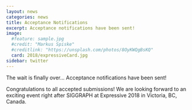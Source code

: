 ```yaml
---
layout: news
categories: news
title: Acceptance Notifications
excerpt: Acceptance notifications have been sent!
image:
  #feature: sample.jpg
  #credit: "Markus Spiske"
  #creditlink: "https://unsplash.com/photos/8OyKWQgBsKQ"
  card: 2018/expressiveCard.jpg
sidebar: twitter
---
```


The wait is finally over... Acceptance notifications have been sent!

Congratulations to all accepted submissions! We are looking forward to an exciting event right after SIGGRAPH at Expressive 2018 in Victoria, BC, Canada.
